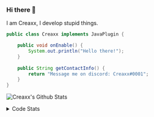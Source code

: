 ### Hi there 👋

I am Creaxx, I develop stupid things. 

```java
public class Creaxx implements JavaPlugin {

    public void onEnable() {
        System.out.println("Hello there!");
    }
    
    public String getContactInfo() {
        return "Message me on discord: Creaxx#0001";
    }
}
```

![Creaxx's Github Stats](https://github-readme-stats.vercel.app/api?username=CreaxxOG&show_icons=true&theme=dark&count_private=true)

<details>
  <summary>Code Stats</summary>

<!--START_SECTION:waka-->
![Code Time](http://img.shields.io/badge/Code%20Time-1%2C253%20hrs%2048%20mins-blue)

![Lines of code](https://img.shields.io/badge/From%20Hello%20World%20I%27ve%20Written-504.5%20thousand%20lines%20of%20code-blue)

**🐱 My GitHub Data** 

> 📦 66.3 kB Used in GitHub's Storage 
 > 
> 🏆 1,499 Contributions in the Year 2023
 > 
> 🚫 Not Opted to Hire
 > 
> 📜 4 Public Repositories 
 > 
> 🔑 2 Private Repositories 
 > 
**I'm a Night 🦉** 

```text
🌞 Morning                282 commits         ██░░░░░░░░░░░░░░░░░░░░░░░   07.34 % 
🌆 Daytime                1637 commits        ███████████░░░░░░░░░░░░░░   42.63 % 
🌃 Evening                1859 commits        ████████████░░░░░░░░░░░░░   48.41 % 
🌙 Night                  62 commits          ░░░░░░░░░░░░░░░░░░░░░░░░░   01.61 % 
```
📅 **I'm Most Productive on Saturday** 

```text
Monday                   464 commits         ███░░░░░░░░░░░░░░░░░░░░░░   12.08 % 
Tuesday                  558 commits         ████░░░░░░░░░░░░░░░░░░░░░   14.53 % 
Wednesday                585 commits         ████░░░░░░░░░░░░░░░░░░░░░   15.23 % 
Thursday                 619 commits         ████░░░░░░░░░░░░░░░░░░░░░   16.12 % 
Friday                   356 commits         ██░░░░░░░░░░░░░░░░░░░░░░░   09.27 % 
Saturday                 661 commits         ████░░░░░░░░░░░░░░░░░░░░░   17.21 % 
Sunday                   597 commits         ████░░░░░░░░░░░░░░░░░░░░░   15.55 % 
```


📊 **This Week I Spent My Time On** 

```text
💬 Programming Languages: 
Java                     20 hrs 11 mins      ██████████████████████░░░   89.92 % 
XML                      52 mins             █░░░░░░░░░░░░░░░░░░░░░░░░   03.92 % 
Kotlin                   49 mins             █░░░░░░░░░░░░░░░░░░░░░░░░   03.66 % 
GitIgnore file           13 mins             ░░░░░░░░░░░░░░░░░░░░░░░░░   01.00 % 
Properties               10 mins             ░░░░░░░░░░░░░░░░░░░░░░░░░   00.81 % 

🔥 Editors: 
IntelliJ                 22 hrs 27 mins      █████████████████████████   100.00 % 
```

**I Mostly Code in Java** 

```text
Java                     58 repos            ████████████████████░░░░░   80.56 % 
Kotlin                   9 repos             ███░░░░░░░░░░░░░░░░░░░░░░   12.50 % 
CSS                      2 repos             █░░░░░░░░░░░░░░░░░░░░░░░░   02.78 % 
TypeScript               2 repos             █░░░░░░░░░░░░░░░░░░░░░░░░   02.78 % 
EJS                      1 repo              ░░░░░░░░░░░░░░░░░░░░░░░░░   01.39 % 
```




 Last Updated on 12/05/2023 06:23:38 UTC
<!--END_SECTION:waka-->
</details>
